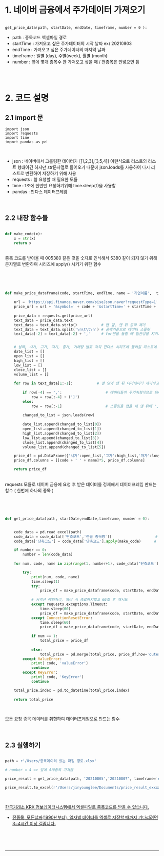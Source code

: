 # 1. 네이버 금융에서 주가데이터 가져오기

```

get_price_data(path, startDate, endDate, timeframe, number = 0 ):

```

+ path : 종목코드 엑셀파일 경로
+ startTime : 가져오고 싶은 주가데이터의 시작 날짜   ex) 20210803
+ endTime : 가져오고 싶은 주가데이터의 마지막 날짜
+ timeframe : 일별 (day), 주별(week), 월별 (month)
+ number : 앞에 몇개 종목수 만 가져오고 싶을 때 / 전종목은 안넣으면 됨 




<br><br>
# 2. 코드 설명

## 2.1 import 문

```
import json
import requests
import time
import pandas as pd
```
<br>


+ json : 네이버에서 크롤링한 데이터가 [[1,2,3],[3,5,4]] 이런식으로 리스트의 리스트 형태이긴 하지만 str문자열로 들어오기 때문에 json.loads를 사용하여 다시 리스트로 변환하여 저장하기 위해 사용
+ requests : 웹 요청할 때 필요한 모듈
+ time : 1초에 한번만 요청하기위해 time.sleep(1)을 사용함
+ pandas : 판다스 데이터프레임  

<br>

## 2.2 내장 함수들

```python

def make_code(x):
    x = str(x)
    return x

```
<br>
종목 코드를 받아올 때 005380 같은 것을 숫자로 인식해서 5380 같이 되지 않기 위해 문자열로 변환하여 시리즈에 apply() 시키기 위한 함수  

<br><br><br>


```python
def make_price_dataframe(code, startTime, endTime, name = '기업이름',  timeframe = 'day'):

    url = 'https://api.finance.naver.com/siseJson.naver?requestType=1'
    price_url = url + '&symbol=' + code + '&startTime=' + startTime + '&endTime=' + endTime + '&timeframe=' + timeframe
    
    price_data = requests.get(price_url)
    text_data = price_data.text
    text_data = text_data.strip()           # 맨 앞, 맨 뒤 공백 제거
    text_data = text_data.split('\n\t\t\n') # 공백기준으로 데이터 스플릿
    text_data[-2] = text_data[-2] + ','     # for문을 돌릴 때 일관성을 지키기 위해 마지막 행에는 ','를 추가


    # 날짜, 시가, 고가, 저가, 종가, 거래량 별로 각각 판다스 시리즈에 들어갈 리스트에 담기 
    date_list = []
    open_list = []
    high_list = []
    low_list = []
    close_list = []
    volume_list = []
    
    for row in text_data[1:-1]:           # 맨 앞과 맨 뒤 더미데이터 제거하고 시작
    
        if row[-4] == ',':                    # 데이터들이 두가지형식으로 되어있어서 알맞게 정제
            row = row[:-4] + (']')
        else:
            row = row[:-1]                    # 스플릿을 했을 때 맨 뒤에 ','가 붙어있는 것을 제거하고 시작
        
        changed_to_list = json.loads(row)
        
        date_list.append(changed_to_list[0])
        open_list.append(changed_to_list[1])
        high_list.append(changed_to_list[2])
        low_list.append(changed_to_list[3])
        close_list.append(changed_to_list[4])
        volume_list.append(changed_to_list[5])

    price_df = pd.DataFrame({'시가':open_list,'고가':high_list,'저가':low_list,'종가':close_list, '거래량':volume_list }, index = date_list)
    price_df.columns = [[code + ' ' + name]*5, price_df.columns]

    return price_df


```

<br>
requests 모듈로 네이버 금융에 요청 후 받은 데이터를 정제해서 데이터프레임 만드는 함수 ( 한번에 하나의 종목 )
<br>


<br><br>


```python

def get_price_data(path, startDate,endDate,timeframe, number = 0):

    
    code_data = pd.read_excel(path)
    code_data = code_data[['단축코드','한글 종목명']]                    # 종목코드와 종목명만 남김
    code_data['단축코드'] = code_data['단축코드'].apply(make_code)      # 단축코드 시리즈를 문자열 타입으로 변환

    if number == 0:
        number = len(code_data)
        
    for num, code, name in zip(range(1, number+1), code_data['단축코드'][:number+1], code_data['한글 종목명'][:number+1]):

        try:
            print(num, code, name)
            time.sleep(1)
            try:
                price_df = make_price_dataframe(code, startDate, endDate, name = name, timeframe = timeframe)
            
            # 커넥션 예외처리, 에러 시 종료하지않고 60초 후 재시도 
            except requests.exceptions.Timeout:
                time.sleep(60)
                price_df = make_price_dataframe(code, startDate, endDate, name = name, timeframe = timeframe)
            except ConnectionResetError:
                time.sleep(60)
                price_df = make_price_dataframe(code, startDate, endDate, name = name, timeframe = timeframe)
            
            if num == 1:
                total_price = price_df
                
            else:
                total_price = pd.merge(total_price, price_df,how='outer', right_index=True, left_index=True)
        except ValueError:
            print( code, 'valueError')
            continue
        except KeyError:
            print( code, 'KeyError')
            continue

    total_price.index = pd.to_datetime(total_price.index)
    
    return total_price

```


<br>

 모든 요청 종목 데이터를 취합하여 데이터프레임으로 만드는 함수
 
<br>




## 2.3 실행하기

```python

path = r'/Users/종목데이터 있는 파일 경로.xlsx'

# number = 4 => 앞에 4개종목 가져옴

price_result = get_price_data(path, '20210805','20210807', timeframe='day', number = 4)

price_result.to_excel(r'/Users/jinyounglee/Documents/price_result_exxxxx.xlsx')

```

<br>


<a href="http://data.krx.co.kr/contents/MDC/MDI/mdiLoader/index.cmd?menuId=MDC0201020201" target="_blank">


한국거래소 KRX 정보데이터시스템에서 엑셀파일로 종목코드를 받을 수 있습니다.
    
+ 전종목, 모든날짜(1990년부터), 일자별 데이터를 엑셀로 저장할 때까지 기다리려면 3~4시간 이상 걸립니다.    

<br><br><br>
    
---








